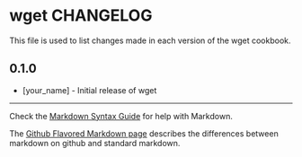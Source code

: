 # wget CHANGELOG

This file is used to list changes made in each version of the wget cookbook.

## 0.1.0
- [your_name] - Initial release of wget

- - -
Check the [Markdown Syntax Guide](http://daringfireball.net/projects/markdown/syntax) for help with Markdown.

The [Github Flavored Markdown page](http://github.github.com/github-flavored-markdown/) describes the differences between markdown on github and standard markdown.
